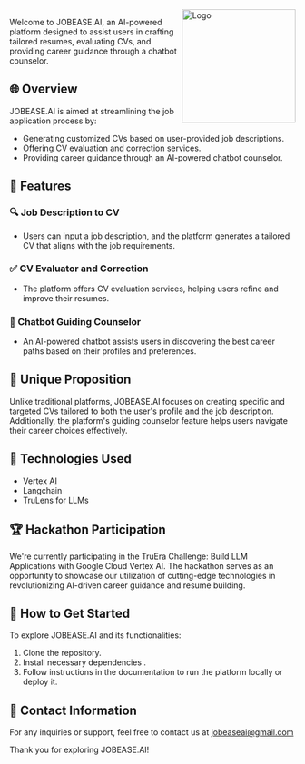 
<img src="https://i.imgur.com/U7VNIad.png" alt="Logo" width="200" align="right">

Welcome to JOBEASE.AI, an AI-powered platform designed to assist users in crafting tailored resumes, evaluating CVs, and providing career guidance through a chatbot counselor.

## 🌐 Overview

JOBEASE.AI is aimed at streamlining the job application process by:
- Generating customized CVs based on user-provided job descriptions.
- Offering CV evaluation and correction services.
- Providing career guidance through an AI-powered chatbot counselor.

## 🚀 Features

### 🔍 Job Description to CV
- Users can input a job description, and the platform generates a tailored CV that aligns with the job requirements.

### ✅ CV Evaluator and Correction
- The platform offers CV evaluation services, helping users refine and improve their resumes.

### 🤖 Chatbot Guiding Counselor
- An AI-powered chatbot assists users in discovering the best career paths based on their profiles and preferences.

## 🌟 Unique Proposition

Unlike traditional platforms, JOBEASE.AI focuses on creating specific and targeted CVs tailored to both the user's profile and the job description. Additionally, the platform's guiding counselor feature helps users navigate their career choices effectively.

## 🔧 Technologies Used

- Vertex AI
- Langchain
- TruLens for LLMs

## 🏆 Hackathon Participation

We're currently participating in the TruEra Challenge: Build LLM Applications with Google Cloud Vertex AI. The hackathon serves as an opportunity to showcase our utilization of cutting-edge technologies in revolutionizing AI-driven career guidance and resume building.

## 🚀 How to Get Started

To explore JOBEASE.AI and its functionalities:
1. Clone the repository.
2. Install necessary dependencies .
3. Follow instructions in the documentation to run the platform locally or deploy it.

## 📧 Contact Information

For any inquiries or support, feel free to contact us at jobeaseai@gmail.com

Thank you for exploring JOBEASE.AI!
